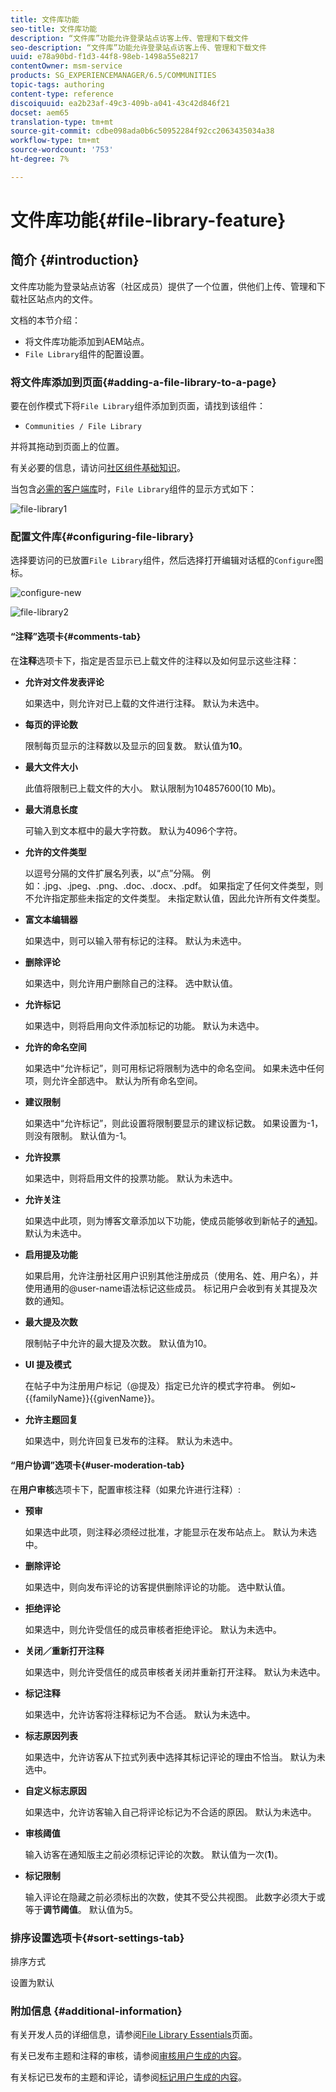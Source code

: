 ```yaml
---
title: 文件库功能
seo-title: 文件库功能
description: “文件库”功能允许登录站点访客上传、管理和下载文件
seo-description: “文件库”功能允许登录站点访客上传、管理和下载文件
uuid: e78a90bd-f1d3-44f8-98eb-1498a55e8217
contentOwner: msm-service
products: SG_EXPERIENCEMANAGER/6.5/COMMUNITIES
topic-tags: authoring
content-type: reference
discoiquuid: ea2b23af-49c3-409b-a041-43c42d846f21
docset: aem65
translation-type: tm+mt
source-git-commit: cdbe098ada0b6c50952284f92cc2063435034a38
workflow-type: tm+mt
source-wordcount: '753'
ht-degree: 7%

---
```



# 文件库功能{#file-library-feature}

## 简介 {#introduction}

文件库功能为登录站点访客（社区成员）提供了一个位置，供他们上传、管理和下载社区站点内的文件。

文档的本节介绍：

* 将文件库功能添加到AEM站点。
* `File Library`组件的配置设置。

### 将文件库添加到页面{#adding-a-file-library-to-a-page}

要在创作模式下将`File Library`组件添加到页面，请找到该组件：

* `Communities / File Library`

并将其拖动到页面上的位置。

有关必要的信息，请访问[社区组件基础知识](/help/communities/basics.md)。

当包含[必需的客户端库](/help/communities/essentials-file-library.md#essentials-for-client-side)时，`File Library`组件的显示方式如下：

![file-library1](assets/file-library1.png)

### 配置文件库{#configuring-file-library}

选择要访问的已放置`File Library`组件，然后选择打开编辑对话框的`Configure`图标。

![configure-new](assets/configure-new.png)

![file-library2](assets/file-library2.png)

#### “注释”选项卡{#comments-tab}

在&#x200B;**注释**&#x200B;选项卡下，指定是否显示已上载文件的注释以及如何显示这些注释：

* **允许对文件发表评论**

   如果选中，则允许对已上载的文件进行注释。 默认为未选中。

* **每页的评论数**

   限制每页显示的注释数以及显示的回复数。 默认值为&#x200B;**10**。

* **最大文件大小**

   此值将限制已上载文件的大小。 默认限制为104857600(10 Mb)。

* **最大消息长度**

   可输入到文本框中的最大字符数。 默认为4096个字符。

* **允许的文件类型**

   以逗号分隔的文件扩展名列表，以“点”分隔。 例如：.jpg、.jpeg、.png、.doc、.docx、.pdf。 如果指定了任何文件类型，则不允许指定那些未指定的文件类型。 未指定默认值，因此允许所有文件类型。

* **富文本编辑器**

   如果选中，则可以输入带有标记的注释。 默认为未选中。

* **删除评论**

   如果选中，则允许用户删除自己的注释。 选中默认值。

* **允许标记**

   如果选中，则将启用向文件添加标记的功能。 默认为未选中。

* **允许的命名空间**

   如果选中“允许标记”，则可用标记将限制为选中的命名空间。 如果未选中任何项，则允许全部选中。 默认为所有命名空间。

* **建议限制**

   如果选中“允许标记”，则此设置将限制要显示的建议标记数。 如果设置为-1，则没有限制。 默认值为-1。

* **允许投票**

   如果选中，则将启用文件的投票功能。 默认为未选中。

* **允许关注**

   如果选中此项，则为博客文章添加以下功能，使成员能够收到新帖子的[通知](/help/communities/notifications.md)。 默认为未选中。

* **启用提及功能**

   如果启用，允许注册社区用户识别其他注册成员（使用名、姓、用户名），并使用通用的@user-name语法标记这些成员。 标记用户会收到有关其提及次数的通知。

* **最大提及次数**

   限制帖子中允许的最大提及次数。 默认值为10。

* **UI 提及模式**

   在帖子中为注册用户标记（@提及）指定已允许的模式字符串。 例如~{{familyName}}{{givenName}}。

* **允许主题回复**

   如果选中，则允许回复已发布的注释。 默认为未选中。

#### “用户协调”选项卡{#user-moderation-tab}

在&#x200B;**用户审核**&#x200B;选项卡下，配置审核注释（如果允许进行注释）:

* **预审**

   如果选中此项，则注释必须经过批准，才能显示在发布站点上。 默认为未选中。

* **删除评论**

   如果选中，则向发布评论的访客提供删除评论的功能。 选中默认值。

* **拒绝评论**

   如果选中，则允许受信任的成员审核者拒绝评论。 默认为未选中。

* **关闭／重新打开注释**

   如果选中，则允许受信任的成员审核者关闭并重新打开注释。 默认为未选中。

* **标记注释**

   如果选中，允许访客将注释标记为不合适。 默认为未选中。

* **标志原因列表**

   如果选中，允许访客从下拉式列表中选择其标记评论的理由不恰当。 默认为未选中。

* **自定义标志原因**

   如果选中，允许访客输入自己将评论标记为不合适的原因。 默认为未选中。

* **审核阈值**

   输入访客在通知版主之前必须标记评论的次数。 默认值为一次(**1**)。

* **标记限制**

   输入评论在隐藏之前必须标出的次数，使其不受公共视图。 此数字必须大于或等于&#x200B;**调节阈值**。 默认值为5。

### 排序设置选项卡{#sort-settings-tab}

排序方式

设置为默认

### 附加信息 {#additional-information}

有关开发人员的详细信息，请参阅[File Library Essentials](/help/communities/essentials-file-library.md)页面。

有关已发布主题和注释的审核，请参阅[审核用户生成的内容](/help/communities/moderate-ugc.md)。

有关标记已发布的主题和评论，请参阅[标记用户生成的内容](/help/communities/tag-ugc.md)。

